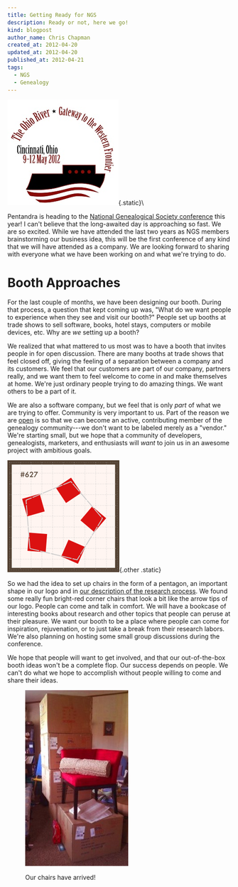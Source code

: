 ```yaml
---
title: Getting Ready for NGS
description: Ready or not, here we go!
kind: blogpost
author_name: Chris Chapman
created_at: 2012-04-20
updated_at: 2012-04-20
published_at: 2012-04-21
tags:
  - NGS
  - Genealogy
---
```


<div class="aside img">

![The logo for the NGS 2012 Conference](2012_NGS_Logo_Final.jpg){.static}\

</div>

Pentandra is heading to the [National Genealogical Society conference][ngs
conf] this year! I can't believe that the long-awaited day is approaching so
fast. We are so excited. While we have attended the last two years as NGS
members brainstorming our business idea, this will be the first conference of
any kind that we will have attended as a company. We are looking forward to
sharing with everyone what we have been working on and what we're trying to do.

<!--MORE-->

# Booth Approaches

For the last couple of months, we have been designing our booth. During that
process, a question that kept coming up was, "What do we want people to
experience when they see and visit our booth?" People set up booths at trade
shows to sell software, books, hotel stays, computers or mobile devices, etc.
Why are _we_ setting up a booth?

We realized that what mattered to us most was to have a booth that invites
people in for open discussion. There are many booths at trade shows that feel
closed off, giving the feeling of a separation between a company and its
customers. We feel that our customers are part of our company, partners really,
and we want them to feel welcome to come in and make themselves at home. We're
just ordinary people trying to do amazing things. We want others to be a part
of it.

We are also a software company, but we feel that is only *part* of what we are
trying to offer. Community is very important to us. Part of the reason we are
[open](/open/) is so that we can become an active, contributing member of the
genealogy community---we don't want to be labeled merely as a "vendor." We're
starting small, but we hope that a community of developers, genealogists,
marketers, and enthusiasts will _want_ to join us in an awesome project with
ambitious goals.

<div class="img">

![Our 10 foot square booth layout](booth.png){.other .static}

</div>

So we had the idea to set up chairs in the form of a pentagon, an important
shape in our logo and in [our description of the research
process](/research/process/). We found some really fun bright-red corner chairs
that look a bit like the arrow tips of our logo. People can come and talk in
comfort. We will have a bookcase of interesting books about research and other
topics that people can peruse at their pleasure. We want our booth to be a
place where people can come for inspiration, rejuvenation, or to just take a
break from their research labors. We're also planning on hosting some small
group discussions during the conference.

We hope that people will want to get involved, and that our out-of-the-box
booth ideas won't be a complete flop. Our success depends on people. We can't
do what we hope to accomplish without people willing to come and share their
ideas.

<figure class="img static">
  <img title="Arrow Chairs" src="chairarrival.jpg" />
  <figcaption><p>Our chairs have arrived!</p></figcaption>
</figure>

[ngs conf]: <http://www.ngsgenealogy.org/cs/conference_info>
